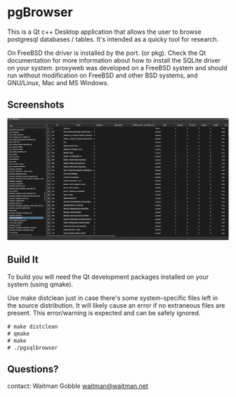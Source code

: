 # pgBrowser

This is a Qt c++ Desktop application that allows the user to browse postgresql databases / tables. It's intended as a quicky tool for research.

On FreeBSD the driver is installed by the port. (or pkg). Check the Qt documentation for more information about how to install the SQLite driver on your system. proxyweb was developed on a FreeBSD system and should run without modification on FreeBSD and other BSD systems, and GNU/Linux, Mac and MS Windows.

## Screenshots

![pgBrowser](https://raw.githubusercontent.com/arduent/pgbrowser/main/pgBrowser.png)

## Build It

To build you will need the Qt development packages installed on your system (using qmake). 

Use make distclean just in case there's some system-specific files left in the source distribution. It will likely cause an error if no extraneous files are present. This error/warning is expected and can be safely ignored.

```
# make distclean
# qmake
# make
# ./pgsqlbrowser
```


## Questions?

contact: Waitman Gobble waitman@waitman.net 

